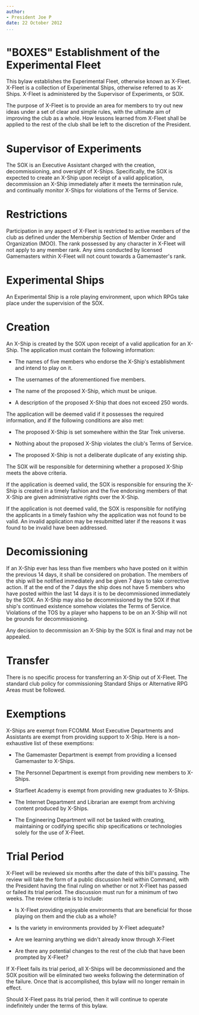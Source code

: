 ```yaml
---
author:
- President Joe P
date: 22 October 2012
...
```


"BOXES"
Establishment of the Experimental Fleet
=======================================

This bylaw establishes the Experimental Fleet, otherwise known as
X-Fleet. X-Fleet is a collection of Experimental Ships, otherwise
referred to as X-Ships. X-Fleet is administered by the Supervisor of
Experiments, or SOX.

The purpose of X-Fleet is to provide an area for members to try out new
ideas under a set of clear and simple rules, with the ultimate aim of
improving the club as a whole. How lessons learned from X-Fleet shall be
applied to the rest of the club shall be left to the discretion of the
President.

Supervisor of Experiments
=========================

The SOX is an Executive Assistant charged with the creation,
decommissioning, and oversight of X-Ships. Specifically, the SOX is
expected to create an X-Ship upon receipt of a valid application,
decommission an X-Ship immediately after it meets the termination rule,
and continually monitor X-Ships for violations of the Terms of Service.

Restrictions
============

Participation in any aspect of X-Fleet is restricted to active members
of the club as defined under the Membership Section of Member Order and
Organization (MOO). The rank possessed by any character in X-Fleet will
not apply to any member rank. Any sims conducted by licensed Gamemasters
within X-Fleet will not count towards a Gamemaster's rank.

Experimental Ships
==================

An Experimental Ship is a role playing environment, upon which RPGs take
place under the supervision of the SOX.

Creation
========

An X-Ship is created by the SOX upon receipt of a valid application for
an X-Ship. The application must contain the following information:

-   The names of five members who endorse the X-Ship's establishment and
    intend to play on it.

-   The usernames of the aforementioned five members.

-   The name of the proposed X-Ship, which must be unique.

-   A description of the proposed X-Ship that does not exceed 250 words.

The application will be deemed valid if it possesses the required
information, and if the following conditions are also met:

-   The proposed X-Ship is set somewhere within the Star Trek universe.

-   Nothing about the proposed X-Ship violates the club's Terms of
    Service.

-   The proposed X-Ship is not a deliberate duplicate of any existing
    ship.

The SOX will be responsible for determining whether a proposed X-Ship
meets the above criteria.

If the application is deemed valid, the SOX is responsible for ensuring
the X-Ship is created in a timely fashion and the five endorsing members
of that X-Ship are given administrative rights over the X-Ship.

If the application is not deemed valid, the SOX is responsible for
notifying the applicants in a timely fashion why the application was not
found to be valid. An invalid application may be resubmitted later if
the reasons it was found to be invalid have been addressed.

Decomissioning
==============

If an X-Ship ever has less than five members who have posted on it
within the previous 14 days, it shall be considered on probation. The
members of the ship will be notified immediately and be given 7 days to
take corrective action. If at the end of the 7 days the ship does not
have 5 members who have posted within the last 14 days it is to be
decommissioned immediately by the SOX. An X-Ship may also be
decommissioned by the SOX if that ship's continued existence somehow
violates the Terms of Service. Violations of the TOS by a player who
happens to be on an X-Ship will not be grounds for decommissioning.

Any decision to decommission an X-Ship by the SOX is final and may not
be appealed.

Transfer
========

There is no specific process for transferring an X-Ship out of X-Fleet.
The standard club policy for commissioning Standard Ships or Alternative
RPG Areas must be followed.

Exemptions
==========

X-Ships are exempt from FCOMM. Most Executive Departments and Assistants
are exempt from providing support to X-Ship. Here is a non-exhaustive
list of these exemptions:

-   The Gamemaster Department is exempt from providing a licensed
    Gamemaster to X-Ships.

-   The Personnel Department is exempt from providing new members to
    X-Ships.

-   Starfleet Academy is exempt from providing new graduates to X-Ships.

-   The Internet Department and Librarian are exempt from archiving
    content produced by X-Ships.

-   The Engineering Department will not be tasked with creating,
    maintaining or codifying specific ship specifications or
    technologies solely for the use of X-Fleet.

Trial Period
============

X-Fleet will be reviewed six months after the date of this bill's
passing. The review will take the form of a public discussion held
within Command, with the President having the final ruling on whether or
not X-Fleet has passed or failed its trial period. The discussion must
run for a minimum of two weeks. The review criteria is to include:

-   Is X-Fleet providing enjoyable environments that are beneficial for
    those playing on them and the club as a whole?

-   Is the variety in environments provided by X-Fleet adequate?

-   Are we learning anything we didn't already know through X-Fleet

-   Are there any potential changes to the rest of the club that have
    been prompted by X-Fleet?

If X-Fleet fails its trial period, all X-Ships will be decommissioned
and the SOX position will be eliminated two weeks following the
determination of the failure. Once that is accomplished, this bylaw will
no longer remain in effect.

Should X-Fleet pass its trial period, then it will continue to operate
indefinitely under the terms of this bylaw.
